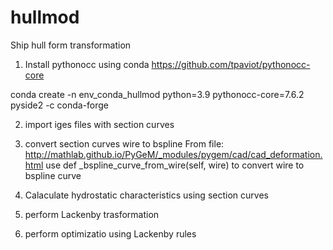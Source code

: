 # hullmod
Ship hull form transformation

1. Install pythonocc using conda
https://github.com/tpaviot/pythonocc-core

conda create -n env_conda_hullmod python=3.9 pythonocc-core=7.6.2 pyside2 -c conda-forge 

2. import iges files with section curves

3. convert section curves wire to bspline
From file:
http://mathlab.github.io/PyGeM/_modules/pygem/cad/cad_deformation.html
use  def _bspline_curve_from_wire(self, wire) to convert wire to bspline curve

4. Calaculate hydrostatic characteristics using section curves      

5. perform Lackenby trasformation

5. perform optimizatio  using Lackenby rules

                                        
